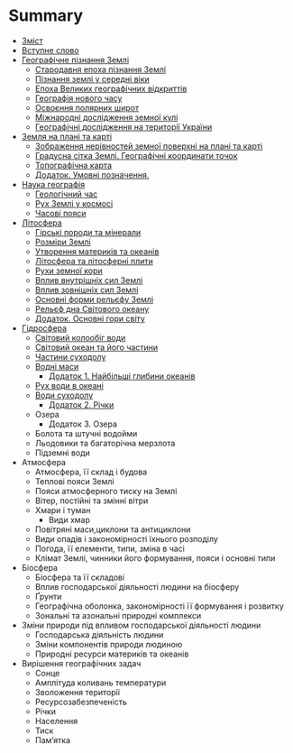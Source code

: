 # Summary

* [Зміст](README.md)
* [Вступне слово](vstup.md)
* [Географiчне пiзнання Землi](1/geografichne_piznannya_zemli.md)
   * [Cтародавня епоха пізнання Землі](1/ctarodavnya_epoha_pznannya_zeml.md)
   * [Пізнання землі у середні віки](1/pznannya_zeml_u_seredn_vki.md)
   * [Епоха Великих географічних відкриттів](1/epoha_velikih_geografchnih_vdkrittv.md)
   * [Географiя нового часу](1/novichas.md)
   * [Освоєння полярних широт](1/osvoe.md)
   * [Мiжнароднi дослiдження земної кулi](1/international.md)
   * [Географiчнi дослiдження на територiї України](1/Ukr.md)
* [Земля на планi та картi](2/zemlya_na_plani_ta_karti.md)
   * [Зображення нерівностей земної поверхні на плані та карті](2/zobrazhennya_nervnostei_zemno_poverhn_na_plan_ta_kart.md)
   * [Градусна сітка Землі. Географічні координати точок](2/gradusna_stka_zeml_geografchn_koordinati_tochok.md)
   * [Топографічна карта](2/topografchna_karta.md)
   * [Додаток. Умовні позначення.](dodatok_1.md)
* [Наука географiя](2/nauka_geografiya.md)
   * [Геологiчний час](2/geologichnii_chas.md)
   * [Рух Землi у космосi](2/ruh_zemli_u_kosmosi.md)
   * [Часовi пояси](2/chasovi_poyasi.md)
* [Лiтосфера](3/vnutrishnya_budova_zemli.md)
   * [Гiрськi породи та мiнерали](3/girski_porodi_ta_minerali.md)
   * [Розмiри Землi](3/rozmiri_zemli.md)
   * [Утворення материкiв та океанiв](3/utvorennya_materikiv_ta_okeaniv.md)
   * [Лiтосфера та лiтосфернi плити](3/litosfera_ta_litosferni_pliti.md)
   * [Рухи земної кори](3/ruhy_zemnoi_kory.md)
   * [Вплив внутрiшнiх сил Землi](3/vpliv_vnutrishnih_sil_zemli.md)
   * [Вплив зовнiшнiх сил Землi](3/vpliv_zovnishnih_sil_zemli.md)
   * [Основнi форми рельєфу Землi](3/osnovni_formi_relfu_zemli.md)
   * [Рельєф дна Свiтового океану](3/relf_dna_svitovogo_okeanu.md)
   * [Додаток. Основнi гори свiту](3/dodatok_osnovni_gori_svitu.md)
* [Гiдросфера](3/gidrosfera.md)
   * [Свiтовий колообiг води](3/svitovii_koloobig_vodi.md)
   * [Свiтовий океан та його частини](3/svitovii_okean_ta_iogo_chastini.md)
   * [Частини суходолу](3/chastini_suhodolu.md)
   * [Воднi маси](3/vodni_masi.md)
       * [Додаток 1. Найбiльшi глибини океанiв](3/dodatok_1_naibilshi_glibina_okeaniv.md)
   * [Рух води в океанi](3/ruh_vodi_v_okeani.md)
   * [Води суходолу](3/vodi_suhodolu.md)
       * [Додаток 2. Рiчки](3/dodatok_2_richki.md)
   * Озера
       * Додаток 3. Озера
   * Болота та штучнi водойми
   * Льодовики та багаторiчна мерзлота
   * Пiдземнi води
* Атмосфера
   * Атмосфера, її склад i будова
   * Тепловi пояси Землi
   * Пояси атмосферного тиску на Землi
   * Вiтер, постiйнi та змiннi вiтри
   * Хмари i туман
       * Види хмар
   * Повiтрянi маси,циклони та антициклони
   * Види опадiв i закономiрностi їхнього розподiлу
   * Погода, її елементи, типи, змiна в часi
   * Клiмат Землi, чинники його формування, пояси i основнi типи
* Бiосфера
   * Бiосфера та її складовi
   * Вплив господарської дiяльностi людини на бiосферу
   * Ґрунти
   * Географiчна оболонка, закономiрностi її формування i розвитку
   * Зональнi та азональнi природнi комплекси
* Змiни природи пiд впливом господарської     дiяльностi людини
   * Господарська дiяльнiсть людини
   * Змiни компонентiв природи людиною
   * Природнi ресурси материкiв та океанiв
* Вирiшення географiчних задач
   * Сонце
   * Амплiтуда коливань температури
   * Зволоження територiї
   * Ресурсозабезпеченiсть
   * Рiчки
   * Населення
   * Тиск
   * Пам’ятка

